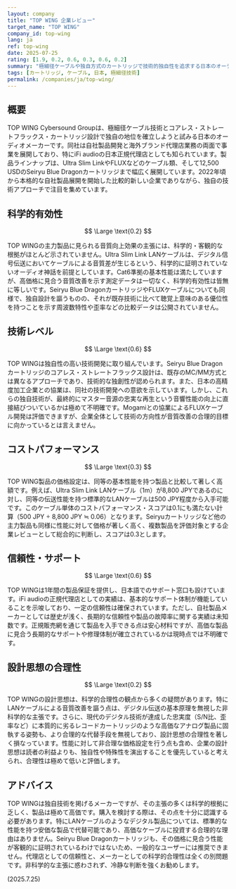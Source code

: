 ```yaml
---
layout: company
title: "TOP WING 企業レビュー"
target_name: "TOP WING"
company_id: top-wing
lang: ja
ref: top-wing
date: 2025-07-25
rating: [1.9, 0.2, 0.6, 0.3, 0.6, 0.2]
summary: "極細径ケーブルや独自方式のカートリッジで技術的独自性を追求する日本のオーディオメーカー。しかし、その主張の科学的根拠は極めて乏しく、価格設定も非合理的。購入には慎重な判断が求められる。"
tags: [カートリッジ, ケーブル, 日本, 極細径技術]
permalink: /companies/ja/top-wing/
---
```

## 概要

TOP WING Cybersound Groupは、極細径ケーブル技術とコアレス・ストレートフラックス・カートリッジ設計で独自の地位を確立しようと試みる日本のオーディオメーカーです。同社は自社製品開発と海外ブランド代理店業務の両面で事業を展開しており、特にiFi audioの日本正規代理店としても知られています。製品ラインナップは、Ultra Slim LinkやFLUXなどのケーブル類、そして12,500 USDのSeiryu Blue Dragonカートリッジまで幅広く展開しています。2022年頃から本格的な自社製品展開を開始した比較的新しい企業でありながら、独自の技術アプローチで注目を集めています。

## 科学的有効性

$$ \Large \text{0.2} $$

TOP WINGの主力製品に見られる音質向上効果の主張には、科学的・客観的な根拠がほとんど示されていません。Ultra Slim Link LANケーブルは、デジタル信号伝送においてケーブルによる音質差が生じるという、科学的に証明されていないオーディオ神話を前提としています。Cat6準拠の基本性能は満たしていますが、高価格に見合う音質改善を示す測定データは一切なく、科学的有効性は皆無に等しいです。Seiryu Blue DragonカートリッジやFLUXケーブルについても同様で、独自設計を謳うものの、それが既存技術に比べて聴覚上意味のある優位性を持つことを示す周波数特性や歪率などの比較データは公開されていません。

## 技術レベル

$$ \Large \text{0.6} $$

TOP WINGは独自性の高い技術開発に取り組んでいます。Seiryu Blue Dragonカートリッジのコアレス・ストレートフラックス設計は、既存のMC/MM方式とは異なるアプローチであり、技術的な独創性が認められます。また、日本の高精度加工企業との協業は、同社の技術開発への意欲を示しています。しかし、これらの独自技術が、最終的にマスター音源の忠実な再生という音響性能の向上に直接結びついているかは極めて不明確です。Mogamiとの協業によるFLUXケーブル開発は評価できますが、企業全体として技術の方向性が音質改善の合理的目標に向かっているとは言えません。

## コストパフォーマンス

$$ \Large \text{0.3} $$

TOP WING製品の価格設定は、同等の基本性能を持つ製品と比較して著しく高額です。例えば、Ultra Slim Link LANケーブル（1m）が8,800 JPYであるのに対し、同等の伝送性能を持つ標準的なLANケーブルは500 JPY程度から入手可能です。このケーブル単体のコストパフォーマンス・スコアは0.1にも満たない計算（500 JPY ÷ 8,800 JPY ≒ 0.06）となります。Seiryuカートリッジなど他の主力製品も同様に性能に対して価格が著しく高く、複数製品を評価対象とする企業レビューとして総合的に判断し、スコアは0.3とします。

## 信頼性・サポート

$$ \Large \text{0.6} $$

TOP WINGは1年間の製品保証を提供し、日本語でのサポート窓口も設けています。iFi audioの正規代理店としての実績は、基本的なサポート体制が機能していることを示唆しており、一定の信頼性は確保されています。ただし、自社製品メーカーとしては歴史が浅く、長期的な信頼性や製品の故障率に関する実績は未知数です。正規販売網を通じて製品を入手できる点は安心材料ですが、高価な製品に見合う長期的なサポートや修理体制が確立されているかは現時点では不明確です。

## 設計思想の合理性

$$ \Large \text{0.2} $$

TOP WINGの設計思想は、科学的合理性の観点から多くの疑問があります。特にLANケーブルによる音質改善を謳う点は、デジタル伝送の基本原理を無視した非科学的な主張です。さらに、現代のデジタル技術が達成した忠実度（S/N比、歪率など）に本質的に劣るレコードカートリッジのような高価なアナログ製品に固執する姿勢も、より合理的な代替手段を無視しており、設計思想の合理性を著しく損なっています。性能に対して非合理な価格設定を行う点も含め、企業の設計思想は読者の利益よりも、独自性や特殊性を演出することを優先していると考えられ、合理性は極めて低いと評価します。

## アドバイス

TOP WINGは独自技術を掲げるメーカーですが、その主張の多くは科学的根拠に乏しく、製品は極めて高価です。購入を検討する際は、その点を十分に認識する必要があります。特にLANケーブルのようなデジタル製品については、標準的な性能を持つ安価な製品で代替可能であり、高価なケーブルに投資する合理的な理由はありません。Seiryu Blue Dragonカートリッジも、その価格に見合う性能が客観的に証明されているわけではないため、一般的なユーザーには推奨できません。代理店としての信頼性と、メーカーとしての科学的合理性は全くの別問題です。非科学的な主張に惑わされず、冷静な判断を強くお勧めします。

(2025.7.25)
